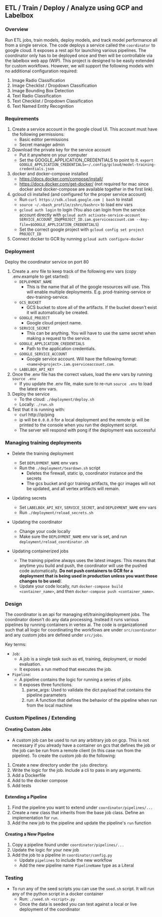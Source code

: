 ## ETL / Train / Deploy / Analyze using GCP and Labelbox


### Overview

Run ETL jobs, train models, deploy models, and track model performance all from a single service. The code deploys a service called the `coordinator` to google cloud. It exposes a rest api for launching various pipelines. The coordinator only has to be deployed once and then will be controllable via the labelbox web app (WIP). This project is designed to be easily extended for custom workflows. However, we will support the following models with no additional configuration required:

1. Image Radio Classification
2. Image Checklist / Dropdown Classification
3. Image Bounding Box Detection
4. Text Radio Classification
5. Text Checklist / Dropdown Classification
6. Text Named Entity Recognition

### Requirements

1. Create a service account in the google cloud UI. This account must have the following permissions:
    * Basic editor permissions
    * Secret manager admin
2. Download the private key for the service account
    * Put it anywhere on your computer
    * Set the GOOGLE_APPLICATION_CREDENTIALS to point to it. `export GOOGLE_APPLICATION_CREDENTIALS=~/.config/gcloud/model-training-credentials.json`
3. docker and docker-compose installed
    * https://docs.docker.com/compose/install/
    * https://docs.docker.com/get-docker/ (not required for mac since docker and docker-compose are available together in the first link).
4. gcloud cli installed (and configured for the proper service account)
    * Run `curl https://sdk.cloud.google.com | bash` to install
    * `source ~/.<bash_profile/zshrc/bashrc>` to load env vars
    * `gcloud auth login` to login (You also can login from the service account directly with `gcloud auth activate-service-account SERVICE_ACCOUNT_ID@PROJECT_ID.iam.gserviceaccount.com --key-file=$GOOGLE_APPLICATION_CREDENTIALS`)
    * Set the correct google project with `gcloud config set project PROJECT_ID`
5. Connect docker to GCR by running `gcloud auth configure-docker`


### Deployment

Deploy the coordinator service on port 80

1. Create a .env file to keep track of the following env vars (copy .env.example to get started):
    - `DEPLOYMENT_NAME`
        - This is the name that all of the google resources will use. This will enable multiple deployments. E.g. prod-training-service or dev-training-service.
    - `GCS_BUCKET`
        - GCS bucket to store all of the artifacts. If the bucket doesn't exist it will automatically be created.
    - `GOOGLE_PROJECT`
        - Google cloud project name.
    - `SERVICE_SECRET`
        - This can be anything. You will have to use the same secret when making a request to the service.
    - `GOOGLE_APPLICATION_CREDENTIALS`
        - Path to the application credentials.
    - `GOOGLE_SERVICE_ACCOUNT`
        - Google service account. Will have the following format: `<name>@<project>.iam.gserviceaccount.com`.
    - `LABELBOX_API_KEY`
2. Once the .env file has the correct values, load the env vars by running `source .env`
    - If you update the .env file, make sure to re-run `source .env` to load the latest env vars.
3. Deploy the service
    - To the cloud: `./deployment/deploy.sh`
    - Locally: `./run.sh`
4. Test that it is running with:
    - curl http://ip/ping
    - ip will be `0.0.0.0` for a local deployment and the remote ip will be printed to the console when you run the deployment script.
    - The server will respond with pong if the deployment was successful


### Managing training deployments


* Delete the training deployment
    - Set `DEPLOYMENT_NAME` env vars
    - Run the `./deployment/teardown.sh` script
        - Deletes the firewall, static ip, coordinator instance and the secrets
        - The gcs bucket and gcr training artifacts, the gcr images will not be updated, and all vertex artifacts will remain.

* Updating secrets
    - Set `LABELBOX_API_KEY`, `SERVICE_SECRET`, and `DEPLOYMENT_NAME` env vars
    - Run `./deployment/reload_secrets.sh`

* Updating the coordinator
    - Change your code locally
    - Make sure the `DEPLOYMENT_NAME` env var is set, and run `deployment/reload_coordinator.sh`

* Updating containerized jobs
    - The training pipeline always uses the latest images. This means that anytime you build and push, the coordinator will use the pushed code automatically. <b>Do not push containers to GCR for a deployment that is being used in production unless you want those changes to be used</b>/.
    - Update your code locally, run `docker-compose build <container_name>`, and then `docker-compose push <container_name>`.



### Design

The coordinator is an api for managing etl/training/deployment jobs. The coordinator doesn't do any data processing. Instead it runs various pipelines by running containers in vertex ai. The code is organizationed such that all logic for coordinating the workflows are under `src/coordinator` and any custom jobs are defined under `src/jobs`.


Key terms:
* `Job`:
    - A job is a single task such as etl, training, deployment, or model evaluation.
    - It exposes a run method that executes the job.
* `Pipeline`:
    - A pipeline contains the logic for running a series of jobs.
    - It exposes three functions.
        1. parse_args: Used to validate the dict payload that contains the pipeline parameters
        2. run: A function that defines the behavior of the pipeline when run from the local machine


### Custom Pipelines / Extending

#### Creating Custom Jobs
* A custom job can be used to run any arbitrary job on gcp. This is not necessary if you already have a container on gcs that defines the job or the job can be run from a remote client (in this case run from the pipeline). To create the custom job do the following:
1. Create a new directory under the `jobs` directory.
2. Write the logic for the job. Include a cli to pass in any arguments.
3. Add a Dockerfile
5. Add to the docker compose
6. Add tests

#### Extending a Pipeline
1. Find the pipeline you want to extend under `coordinator/pipelines/...`
2. Create a new class that inherits from the base job class. Define an implementation for `run`.
3. Add the new job to the pipeline and update the pipeline's `run` function


#### Creating a New Pipeline
1. Copy a pipeline found under `coordinator/pipelines/...`
2. Update the logic for your new job
3. Add the job to a pipeline in `coordinator/config.py`
    * Update `pipelines` to include the new workflow
    * Add the new pipeline name `PipelineName` type as a Literal


### Testing

* To run any of the seed scripts you can use the `seed.sh` script. It will run any of the python script in a docker container
    * Run: `./seed.sh <script>.py`
    * Once the data is seeded you can test against a local or live deployment of the coordinator
